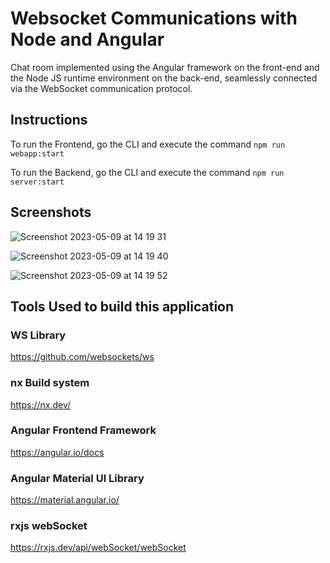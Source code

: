 # Websocket Communications with Node and Angular

Chat room implemented using the Angular framework on the front-end and the Node JS runtime environment on the back-end, seamlessly connected via the WebSocket communication protocol.

## Instructions

To run the Frontend, go the CLI and execute the command `npm run webapp:start`

To run the Backend, go the CLI and execute the command `npm run server:start`

## Screenshots

![Screenshot 2023-05-09 at 14 19 31](https://github.com/paulo-bettencourt/chatroom-websocket-angular-nodejs/assets/37920932/34efc21c-6bf0-492f-8311-1a33e503e717)

![Screenshot 2023-05-09 at 14 19 40](https://github.com/paulo-bettencourt/chatroom-websocket-angular-nodejs/assets/37920932/69a14e73-c388-47f9-8cd6-f1a330e4b15c)

![Screenshot 2023-05-09 at 14 19 52](https://github.com/paulo-bettencourt/chatroom-websocket-angular-nodejs/assets/37920932/0c4b69af-8aca-4cac-8f0a-f7a2ae9ea7d8)

## Tools Used to build this application

### WS Library

https://github.com/websockets/ws

### nx Build system

https://nx.dev/

### Angular Frontend Framework

https://angular.io/docs

### Angular Material UI Library

https://material.angular.io/

### rxjs webSocket

https://rxjs.dev/api/webSocket/webSocket
